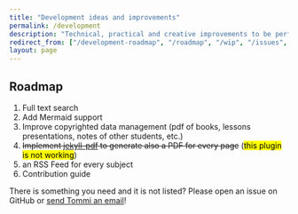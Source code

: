 ```yaml
---
title: "Development ideas and improvements"
permalink: /development
description: "Technical, practical and creative improvements to be performed on this website"
redirect_from: ["/development-roadmap", "/roadmap", "/wip", "/issues", "/improvements", "/dev"]
layout: page
---
```

## Roadmap

1. Full text search
1. Add Mermaid support
6. Improve copyrighted data management (pdf of books, lessons presentations, notes of other students, etc.)
1. ~~Implement [jekyll-pdf](https://abemedia.co.uk/jekyll-pdf/ "jekyll-pdf") to generate also a PDF for every page~~ (<mark>this plugin is not working</mark>)
1. an RSS Feed for every subject
8. Contribution guide

<div class="box">
	There is something you need and it is not listed? Please open an issue on GitHub or <a href="mailto:{{ 'surfing@tommi.space' | }}" rel="noopener noreferrer" target="_blank" title="">send Tommi an email</a>!
</div>